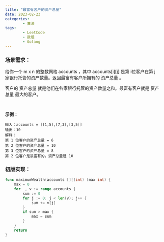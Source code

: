 ```yaml
---
title: "最富有客户的资产总量"
date: 2023-02-23
categories: 
        - 算法
tags: 
        - LeetCode
        - 数组
        - Golang
---
```


### 场景需求：

给你一个 m x n 的整数网格 accounts ，其中 accounts[i][j] 是第 i​​​​​​​​​​​​ 位客户在第 j 家银行托管的资产数量。返回最富有客户所拥有的 资产总量 。

客户的 资产总量 就是他们在各家银行托管的资产数量之和。最富有客户就是 资产总量 最大的客户。

<br>

**示例：**

```
输入：accounts = [[1,5],[7,3],[3,5]]
输出：10
解释：
第 1 位客户的资产总量 = 6
第 2 位客户的资产总量 = 10 
第 3 位客户的资产总量 = 8
第 2 位客户是最富有的，资产总量是 10
```


### 初版实现：

```go
func maximumWealth(accounts [][]int) (max int) {
	max = 0
	for _, v := range accounts {
		sum := 0
		for j := 0; j < len(v); j++ {
			sum += v[j]
		}
		if sum > max {
			max = sum
		}
	}
	return
}
```